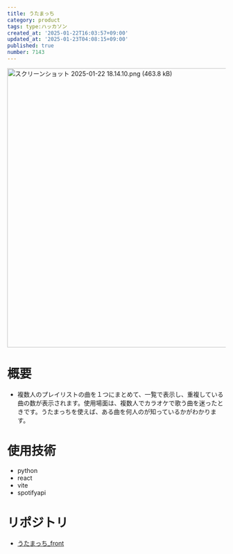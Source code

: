 ```yaml
---
title: うたまっち
category: product
tags: type:ハッカソン
created_at: '2025-01-22T16:03:57+09:00'
updated_at: '2025-01-23T04:08:15+09:00'
published: true
number: 7143
---
```


<img width="645" alt="スクリーンショット 2025-01-22 18.14.10.png (463.8 kB)" src="https://img.esa.io/uploads/production/attachments/13979/2025/01/22/154404/21641067-9473-4bd3-a7ae-1a81f002ae58.png">

# 概要
- 複数人のプレイリストの曲を１つにまとめて、一覧で表示し、重複している曲の数が表示されます。使用場面は、複数人でカラオケで歌う曲を迷ったときです。うたまっちを使えば、ある曲を何人のが知っているかがわかります。

# 使用技術
- python
- react
- vite
- spotifyapi

# リポジトリ
- [うたまっち_front](https://github.com/kajiLabTeam/openHackU2024_front)
